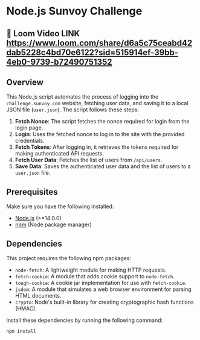 # Node.js Sunvoy Challenge

## 🎥 Loom Video LINK https://www.loom.com/share/d6a5c75ceabd42dab5228c4bd70e6122?sid=515914ef-39bb-4eb0-9739-b72490751352


## Overview
This Node.js script automates the process of logging into the `challenge.sunvoy.com` website, fetching user data, and saving it to a local JSON file (`user.json`). The script follows these steps:

1. **Fetch Nonce**: The script fetches the nonce required for login from the login page.
2. **Login**: Uses the fetched nonce to log in to the site with the provided credentials.
3. **Fetch Tokens**: After logging in, it retrieves the tokens required for making authenticated API requests.
4. **Fetch User Data**: Fetches the list of users from `/api/users`.
5. **Save Data**: Saves the authenticated user data and the list of users to a `user.json` file.

## Prerequisites

Make sure you have the following installed:

- [Node.js](https://nodejs.org/en/) (>=14.0.0)
- [npm](https://www.npmjs.com/get-npm) (Node package manager)

## Dependencies

This project requires the following npm packages:

- `node-fetch`: A lightweight module for making HTTP requests.
- `fetch-cookie`: A module that adds cookie support to `node-fetch`.
- `tough-cookie`: A cookie jar implementation for use with `fetch-cookie`.
- `jsdom`: A module that simulates a web browser environment for parsing HTML documents.
- `crypto`: Node's built-in library for creating cryptographic hash functions (HMAC).

Install these dependencies by running the following command:

```bash
npm install
